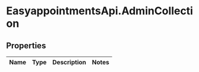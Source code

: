 # EasyappointmentsApi.AdminCollection

## Properties
Name | Type | Description | Notes
------------ | ------------- | ------------- | -------------
